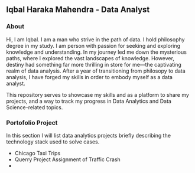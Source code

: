 ## Iqbal Haraka Mahendra - Data Analyst

### About

Hi, I am Iqbal. I am a man who strive in the path of data. I hold philosophy degree in my study. 
I am person with passion for seeking and exploring knowledge and understanding. In my journey led me down the mysterious paths, where I explored the vast landscapes of knowledge. 
However, destiny had something far more thrilling in store for me—the captivating realm of data analysis. 
After a year of transitioning from philosopy to data analysis, I have forged my skills in order to embody myself as a data analyst. 

This repository serves to showcase my skills and as a platform to share my projects, and a way to track my progress in Data Analytics and Data Science-related topics.

### Portofolio Project
In this section I will list data analytics projects briefly describing the technology stack used to solve cases.

- Chicago Taxi Trips
- Querry Project Assignment of Traffic Crash
- 



